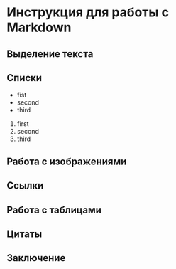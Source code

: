 # Инструкция для работы с Markdown
## Выделение текста
## Списки
* fist
* second
* third
1. first
1. second
1. third
## Работа с изображениями
## Ссылки
## Работа с таблицами
## Цитаты
## Заключение
